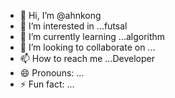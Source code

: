 - 👋 Hi, I’m @ahnkong
- 👀 I’m interested in ...futsal
- 🌱 I’m currently learning ...algorithm
- 💞️ I’m looking to collaborate on ...
- 📫 How to reach me ...Developer
- 😄 Pronouns: ...
- ⚡ Fun fact: ...

<!---
ahnkong/ahnkong is a ✨ special ✨ repository because its `README.md` (this file) appears on your GitHub profile.
You can click the Preview link to take a look at your changes.
--->
